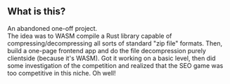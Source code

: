 ## What is this?

An abandoned one-off project.  
The idea was to WASM compile a Rust library capable of compressing/decompressing all sorts of standard "zip file" formats.
Then, build a one-page frontend app and do the file decompression purely clientside (because it's WASM).
Got it working on a basic level, then did some investigation of the competition and realized that the SEO game was too competitive in this niche.
Oh well!

